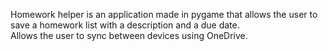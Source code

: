 Homework helper is an application made in pygame that allows the user to save a homework list with a description and a due date.  
Allows the user to sync between devices using OneDrive. 
